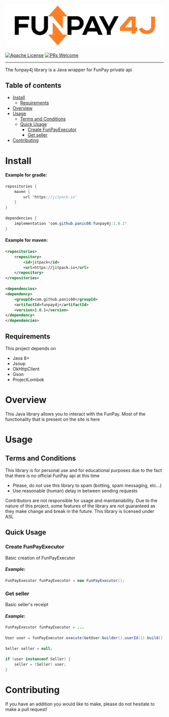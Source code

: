 ![FunPay4j Logo](./funpay4j.jpg)

[![Apache License](http://img.shields.io/badge/license-ASL-blue.svg)](https://github.com/panic08/funpay4j/blob/master/COPYING)
[![PRs Welcome](https://img.shields.io/badge/PRs-welcome-brightgreen.svg)](https://legacy.reactjs.org/docs/how-to-contribute.html#your-first-pull-request)

---

The funpay4j library is a Java wrapper for FunPay private api
## Table of contents
- [Install](#install)
    - [Requirements](#requirements)
- [Overview](#overview)
- [Usage](#usage)
    - [Terms and Conditions](#terms-and-conditions)
    - [Quick Usage](#quick-usage)
        - [Create FunPayExecutor](#create-funpayexecutor)
        - [Get seller](#get-seller)
- [Contributing](#contributing)

# Install

#### Example for gradle:
```java
repositories {
    maven {
        url 'https://jitpack.io'
    }
}

dependencies {
    implementation 'com.github.panic08:funpay4j:1.0.1'
}
```

#### Example for maven:
```xml
<repositories>
    <repository>
        <id>jitpack</id>
        <url>https://jitpack.io</url>
    </repository>
</repositories>

<dependencies>
<dependency>
    <groupId>com.github.panic08</groupId>
    <artifactId>funpay4j</artifactId>
    <version>1.0.1</version>
</dependency>
</dependencies>
```

## Requirements
This project depends on
- Java 8+
- Jsoup
- OkHttpClient
- Gson
- ProjectLombok

# Overview
This Java library allows you to interact with the FunPay. Most of the functionality that is present on the site is here

# Usage
## Terms and Conditions
This library is for personal use and for educational purposes due to the fact that there is no official FunPay api at this time

- Please, do not use this library to spam (botting, spam messaging, etc...)
- Use reasonable (human) delay in between sending requests

Contributors are not responsible for usage and maintainability. Due to the nature of this project, some features of the library are not guaranteed as they make change and break in the future. This library is licensed under ASL

## Quick Usage

### Create FunPayExecutor
Basic creation of FunPayExecutor
#### *Example:*
```java
FunPayExecutor funPayExecutor = new FunPayExecutor();
```

### Get seller
Basic seller's receipt
#### *Example:*
```java
FunPayExecutor funPayExecutor = ...

User user = funPayExecutor.execute(GetUser.builder().userId(1).build());

Seller seller = null;
        
if (user instanceof Seller) {
    seller = (Seller) user;
}
```

# Contributing
If you have an addition you would like to make, please do not hesitate to make a pull request!